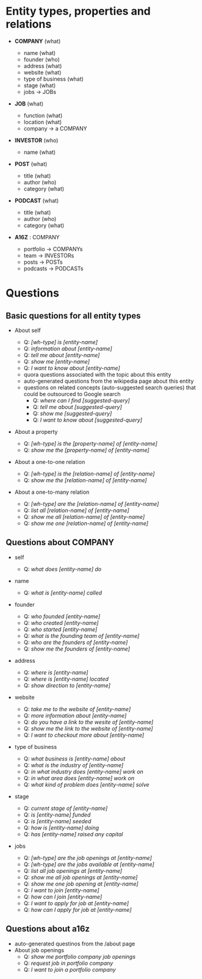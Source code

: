 # Entity types, properties and relations

* **COMPANY** (what)
  * name (what)
  * founder (who)
  * address (what)
  * website (what)
  * type of business (what)
  * stage (what)
  * jobs -> JOBs

* **JOB** (what)
  * function (what)
  * location (what)
  * company -> a COMPANY

* **INVESTOR** (who)
  * name (what)

* **POST** (what)
  * title (what)
  * author (who)
  * category (what)

* **PODCAST** (what)
  * title (what)
  * author (who)
  * category (what)

* **A16Z** : COMPANY
  * portfolio -> COMPANYs
  * team -> INVESTORs
  * posts -> POSTs
  * podcasts -> PODCASTs

# Questions 

## Basic questions for all entity types

* About self
  * Q: *[wh-type] is [entity-name]*
  * Q: *information about [entity-name]*
  * Q: *tell me about [entity-name]*
  * Q: *show me [entity-name]*
  * Q: *I want to know about [entity-name]*
  * quora questions associated with the topic about this entity
  * auto-generated questions from the wikipedia page about this entity
  * questions on related concepts (auto-suggested search queries) that could be outsourced to Google search
    * Q: *where can I find [suggested-query]*
    * Q: *tell me about [suggested-query]*
    * Q: *show me [suggested-query]*
    * Q: *I want to know about [suggested-query]*

* About a property
  * Q: *[wh-type] is the [property-name] of [entity-name]*
  * Q: *show me the [property-name] of [entity-name]*

* About a one-to-one relation
  * Q: *[wh-type] is the [relation-name] of [entity-name]*
  * Q: *show me the [relation-name] of [entity-name]*

* About a one-to-many relation
  * Q: *[wh-type] are the [relation-name] of [entity-name]*
  * Q: *list all [relation-name] of [entity-name]*
  * Q: *show me all [relation-name] of [entity-name]*
  * Q: *show me one [relation-name] of [entity-name]*


## Questions about COMPANY 

* self
  * Q: *what does [entity-name] do*

* name
  * Q: *what is [entity-name] called*

* founder
  * Q: *who founded [entity-name]*
  * Q: *who created [entity-name]*
  * Q: *who started [entity-name]*
  * Q: *what is the founding team of [entity-name]*
  * Q: *who are the founders of [entity-name]*
  * Q: *show me the founders of [entity-name]*

* address
  * Q: *where is [entity-name]*
  * Q: *where is [entity-name] located*
  * Q: *show direction to [entity-name]*

* website
  * Q: *take me to the website of [entity-name]*
  * Q: *more information about [entity-name]*
  * Q: *do you have a link to the wesite of [entity-name]*
  * Q: *show me the link to the website of [entity-name]*
  * Q: *I want to checkout more about [entity-name]*

* type of business
  * Q: *what business is [entity-name] about*
  * Q: *what is the industry of [entity-name]*
  * Q: *in what industry does [entity-name] work on*
  * Q: *in what area does [entity-name] work on*
  * Q: *what kind of problem does [entity-name] solve*

* stage
  * Q: *current stage of [entity-name]*
  * Q: *is [entity-name] funded*
  * Q: *is [entity-name] seeded*
  * Q: *how is [entity-name] doing*
  * Q: *has [entity-name] raised any capital*

* jobs
  * Q: *[wh-type] are the job openings at [entity-name]*
  * Q: *[wh-type] are the jobs available at [entity-name]*
  * Q: *list all job openings at [entity-name]*
  * Q: *show me all job openings at [entity-name]*
  * Q: *show me one job opening at [entity-name]*
  * Q: *I want to join [entity-name]*
  * Q: *how can I join [entity-name]*
  * Q: *I want to apply for job at [entity-name]*
  * Q: *how can I apply for job at [entity-name]*
  

## Questions about a16z

* auto-generated questinos from the /about page
* About job openings
  * Q: *show me portfolio company job openings*
  * Q: *request job in portfolio company*
  * Q: *I want to join a portfolio company*

